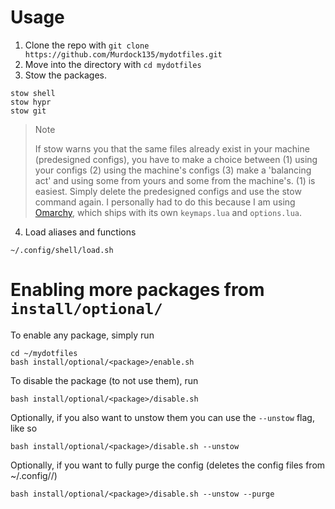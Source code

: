 # Usage

1. Clone the repo with `git clone https://github.com/Murdock135/mydotfiles.git`
2. Move into the directory with `cd mydotfiles`
3. Stow the packages.

```
stow shell
stow hypr
stow git
```

> > [!NOTE]
> If stow warns you that the same files already exist in your machine (predesigned configs), you have to make a choice between (1) using your configs (2) using the machine's configs (3) make a 'balancing act' and using some from yours and some from the machine's. (1) is easiest. Simply delete the predesigned configs and use the stow command again. I personally had to do this because I am using [Omarchy](https://omarchy.org/), which ships with its own `keymaps.lua` and `options.lua`. 

4. Load aliases and functions
```
~/.config/shell/load.sh
```

# Enabling more packages from `install/optional/`
To enable any package, simply run 

```
cd ~/mydotfiles
bash install/optional/<package>/enable.sh
```

To disable the package (to not use them), run

```
bash install/optional/<package>/disable.sh
```

Optionally, if you also want to unstow them you can use the `--unstow` flag, like so

```
bash install/optional/<package>/disable.sh --unstow
```

Optionally, if you want to fully purge the config (deletes the config files from ~/.config/<package>/)

```
bash install/optional/<package>/disable.sh --unstow --purge
```

